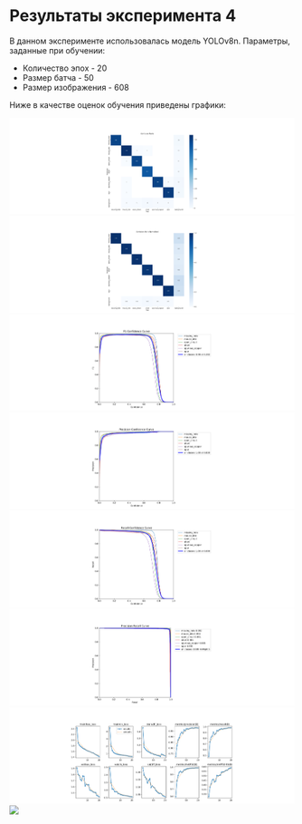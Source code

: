 # Результаты эксперимента 4

В данном эксперименте использовалась модель YOLOv8n.
Параметры, заданные при обучении:
+  Количество эпох - 20
+  Размер батча - 50
+  Размер изображения - 608

Ниже в качестве оценок обучения приведены графики:

![](images/confusion_matrix.png)
![](images/confusion_matrix_normalized.png)
![](images/F1_curve.png)
![](images/P_curve.png)
![](images/R_curve.png)
![](images/PR_curve.png)
![](images/results.png)
![](images/val_batch1_pred.png)

